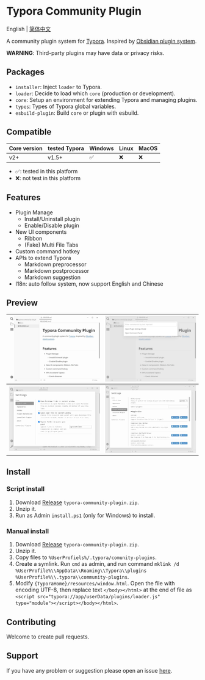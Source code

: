 # Typora Community Plugin

English | [简体中文](https://github.com/typora-community-plugin/typora-community-plugin/blob/main/README.zh-CN.md)

A community plugin system for [Typora](https://typora.io/). Inspired by [Obsidian plugin system](https://marcus.se.net/obsidian-plugin-docs/).

**WARNING**: Third-party plugins may have data or privacy risks.



## Packages

- `installer`: Inject `loader` to Typora. 
- `loader`: Decide to load which `core` (production or development).
- `core`: Setup an environment for extending Typora and managing plugins.
- `types`: Types of Typora global variables.
- `esbuild-plugin`: Build `core` or plugin with esbuild.



## Compatible

| Core version | tested Typora | Windows | Linux | MacOS |
| ------------ | ------------- | ------- | ----- | ----- |
| v2+          | v1.5+         | ✅      | ❌    | ❌    |

- ✅: tested in this platform
- ❌: not test in this platform



## Features

- Plugin Manage
  - Install/Uninstall plugin
  - Enable/Disable plugin
- New UI components
  - Ribbon
  - (Fake) Multi File Tabs
- Custom command hotkey
- APIs to extend Typora
  - Markdown preprocessor
  - Markdown postprocessor
  - Markdown suggestion
- I18n: auto follow system, now support English and Chinese



## Preview

| ![](./docs/assets/base.jpg)           | ![](./docs/assets/command-modal.jpg)      |
| ------------------------------------- | ----------------------------------------- |
| ![](./docs/assets/settings-modal.jpg) | ![](./docs/assets/plugin-marketplace.jpg) |



## Install

### Script install

1. Download [Release](https://github.com/typora-community-plugin/typora-community-plugin/releases) `typora-community-plugin.zip`.
2. Unzip it.
3. Run as Admin `install.ps1` (only for Windows) to install.

### Manual install

1. Download [Release](https://github.com/typora-community-plugin/typora-community-plugin/releases) `typora-community-plugin.zip`.
2. Unzip it.
3. Copy files to `%UserProfiels%/.typora/comunity-plugins`.
4. Create a symlink. Run `cmd` as admin, and run command `mklink /d %UserProfile%\\AppData\\Roaming\\Typora\\plugins %UserProfile%\\.typora\\community-plugins`.
5. Modify `{TyporaHome}/resources/window.html`. Open the file with encoding UTF-8, then replace text `</body></html>` at the end of file as `<script src="typora://app/userData/plugins/loader.js" type="module"></script></body></html>`.



## Contributing

Welcome to create pull requests.



## Support

If you have any problem or suggestion please open an issue [here](https://github.com/typora-community-plugin/typora-community-plugin/issues).

